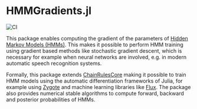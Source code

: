 # HMMGradients.jl

![CI](https://github.com/idiap/HMMGradients.jl/workflows/CI/badge.svg)

This package enables computing the gradient of the parameters of [Hidden Markov Models (HMMs)](https://en.wikipedia.org/wiki/Hidden_Markov_model). 
This makes it possible to perform HMM training using gradient based methods like stochastic gradient descent, which is necessary for example when neural networks are involved, e.g. in modern automatic speech recognition systems.

Formally, this package extends [ChainRulesCore](https://github.com/JuliaDiff/ChainRulesCore.jl)
making it possible to train HMM models using the automatic differentiation frameworks of Julia,
for example using [Zygote](https://github.com/FluxML/Zygote.jl) and machine learning libraries like [Flux](https://github.com/FluxML/Flux.jl). 
The package also provides numerical stable algorithms to compute forward, backward and posterior probabilities of HMMs.
